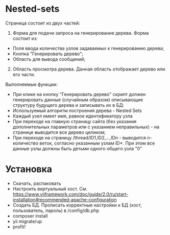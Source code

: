 # Nested-sets

Страница состоит из двух частей:
1. Форма для подачи запроса на генерирование дерева. Форма состоит из:
* Поля ввода количества узлов задаваемых к генерированию дерева;
* Кнопка "Генерировать дерево";
* Область для вывода сообщений;
2. Область просмотра дерева. Данная область отображает дерево или его части.

Выполняемые функции:
* При клике на кнопку "Генерировать дерево" скрипт должен генерировать данные (случайным образом) описывающие структуру будущего дерева и записывать их в БД:
* Используемый алгоритм построения дерева - Nested Sets
* Каждый узел имеет имя, равное идентификатору узла
* При переходе на главную страницу сайта (без указания дополнительных параметров или с указанием неправильных) - на странице выводится все дерево целиком;
* При переходе на страницу /thread/ID1,ID2,...,IDn - выводится n-количество веток, согласно указанным узлам ID*. При этом все данные узлы должны быть детьми одного общего узла "0" 

# Установка

* Скачать, распаковать
* Настроить виртуальный хост. См. https://www.yiiframework.com/doc/guide/2.0/ru/start-installation#recommended-apache-configuration
* Создать БД. Прописать корректные настройки к БД (хост, пользователь, пароль) в /config/db.php
* composer install
* yii migrate/up
* profit!